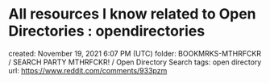 # All resources I know related to Open Directories : opendirectories

created: November 19, 2021 6:07 PM (UTC)
folder: BOOKMRKS-MTHRFCKR / SEARCH PARTY MTHRFCKR! / Open Directory Search
tags: open directory
url: https://www.reddit.com/comments/933pzm